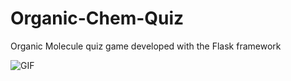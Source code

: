 # Organic-Chem-Quiz
Organic Molecule quiz game developed with the Flask framework


![GIF](https://github.com/mirko-leccese/Organic-Chem-Quiz/blob/main/game-show.gif)